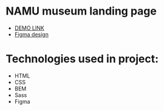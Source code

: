 # NAMU museum landing page
- [DEMO LINK](https://illiabezditnyi.github.io/Bose-landing/)
- [Figma design](https://www.figma.com/file/OMjQNb3hg1LKMV4OwyQ3Ao/BOSE?node-id=0%3A1/)
# Technologies used in project:
- HTML
- CSS
- BEM
- Sass
- Figma

